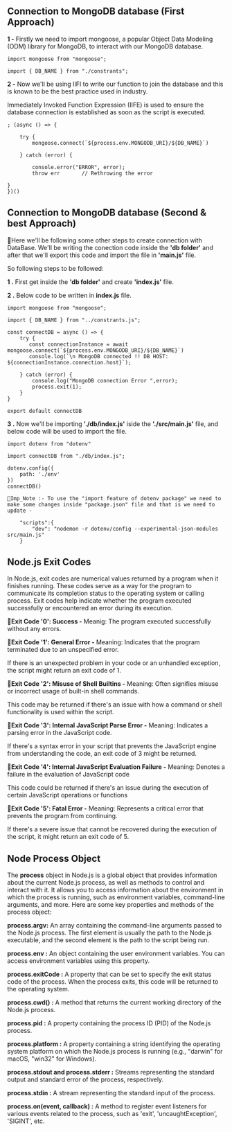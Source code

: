 ## Connection to MongoDB database (First Approach)
**1 -** Firstly we need to import mongoose, a popular Object Data Modeling (ODM) library for MongoDB, to interact with our MongoDB database.

    import mongoose from "mongoose";

    import { DB_NAME } from "./constrants";

**2 -** Now we'll be using IIFI to write our function to join the database and this is known to be the best practice used in industry.

Immediately Invoked Function Expression (IIFE) is used to ensure the database connection is established as soon as the script is executed.

    ; (async () => {

        try {
            mongoose.connect(`${process.env.MONGODB_URI}/${DB_NAME}`)

        } catch (error) {

            console.error("ERROR", error);
            throw err       // Rethrowing the error 
        
    }
    })()

## Connection to MongoDB database (Second & best Approach)
🔸Here we'll be following some other steps to create connection with DataBase. We'll be writing the conection code inside the **'db folder'** and after that we'll export this code and import the file in **'main.js'** file.

So following steps to be followed:

**1 .** First get inside the **'db folder'** and create **'index.js'** file.

**2 .** Below code to be written in **index.js** file.

    import mongoose from "mongoose";

    import { DB_NAME } from "../constrants.js";

    const connectDB = async () => {
        try {
           const connectionInstance = await mongoose.connect(`${process.env.MONGODB_URI}/${DB_NAME}`)
           console.log(`\n MongoDB connected !! DB HOST: ${connectionInstance.connection.host}`);

        } catch (error) {
            console.log("MongoDB connection Error ",error);
            process.exit(1);
        }
    }

    export default connectDB

**3 .** Now we'll be importing **'./db/index.js'** iside the **'./src/main.js'** file, and below code will be used to import the file.

    import dotenv from "dotenv"

    import connectDB from "./db/index.js";

    dotenv.config({
        path: './env'
    })
    connectDB()

    🔸Imp_Note :- To use the "import feature of dotenv package" we need to make some changes inside "package.json" file and that is we need to update - 

        "scripts":{
            "dev": "nodemon -r dotenv/config --experimental-json-modules src/main.js"
        }

## Node.js Exit Codes
In Node.js, exit codes are numerical values returned by a program when it finishes running. These codes serve as a way for the program to communicate its completion status to the operating system or calling process. Exit codes help indicate whether the program executed successfully or encountered an error during its execution.

**🔸Exit Code '0': Success -**  Meanig: The program executed successfully without any errors.

**🔸Exit Code '1': General Error -** Meaning:  Indicates that the program terminated due to an unspecified error.

If there is an unexpected problem in your code or an unhandled exception, the script might return an exit code of 1.

**🔸Exit Code '2': Misuse of Shell Builtins -** Meaning: Often signifies misuse or incorrect usage of built-in shell commands.

This code may be returned if there's an issue with how a command or shell functionality is used within the script.

**🔸Exit Code '3': Internal JavaScript Parse Error -** Meaning: Indicates a parsing error in the JavaScript code.

If there's a syntax error in your script that prevents the JavaScript engine from understanding the code, an exit code of 3 might be returned.

**🔸Exit Code '4': Internal JavaScript Evaluation Failure -** Meaning:  Denotes a failure in the evaluation of JavaScript code

This code could be returned if there's an issue during the execution of certain JavaScript operations or functions

**🔸Exit Code '5': Fatal Error -** Meaning: Represents a critical error that prevents the program from continuing.

If there's a severe issue that cannot be recovered during the execution of the script, it might return an exit code of 5.

## Node Process Object 
The **process** object in Node.js is a global object that provides information about the current Node.js process, as well as methods to control and interact with it. It allows you to access information about the environment in which the process is running, such as environment variables, command-line arguments, and more. Here are some key properties and methods of the process object:

**process.argv:** An array containing the command-line arguments passed to the Node.js process. The first element is usually the path to the Node.js executable, and the second element is the path to the script being run.

**process.env :** An object containing the user environment variables. You can access environment variables using this property.

**process.exitCode :** A property that can be set to specify the exit status code of the process. When the process exits, this code will be returned to the operating system.

**process.cwd() :** A method that returns the current working directory of the Node.js process.

**process.pid :** A property containing the process ID (PID) of the Node.js process.

**process.platform :** A property containing a string identifying the operating system platform on which the Node.js process is running (e.g., "darwin" for macOS, "win32" for Windows).

**process.stdout and process.stderr :** Streams representing the standard output and standard error of the process, respectively.

**process.stdin :** A stream representing the standard input of the process.

**process.on(event, callback) :** A method to register event listeners for various events related to the process, such as 'exit', 'uncaughtException', 'SIGINT', etc.
